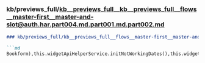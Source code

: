 ### kb/previews_full/kb__previews_full__kb__previews_full__flows__master-first__master-and-slot@auth.har.part004.md.part001.md.part002.md

```md
### kb/previews_full/kb__previews_full__flows__master-first__master-and-slot@auth.har.part004.md.part001.md (part 002)

```md
Bookform),this.widgetApiHelperService.initNotWorkingDates(),this.widgetApiHelperService.initFirs
```

```

```
